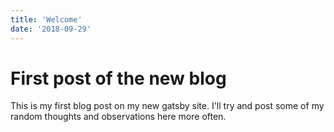 ```yaml
---
title: 'Welcome'
date: '2018-09-29'
---
```


# First post of the new blog

This is my first blog post on my new gatsby site. I'll try and post some of my random thoughts and observations here more often.
